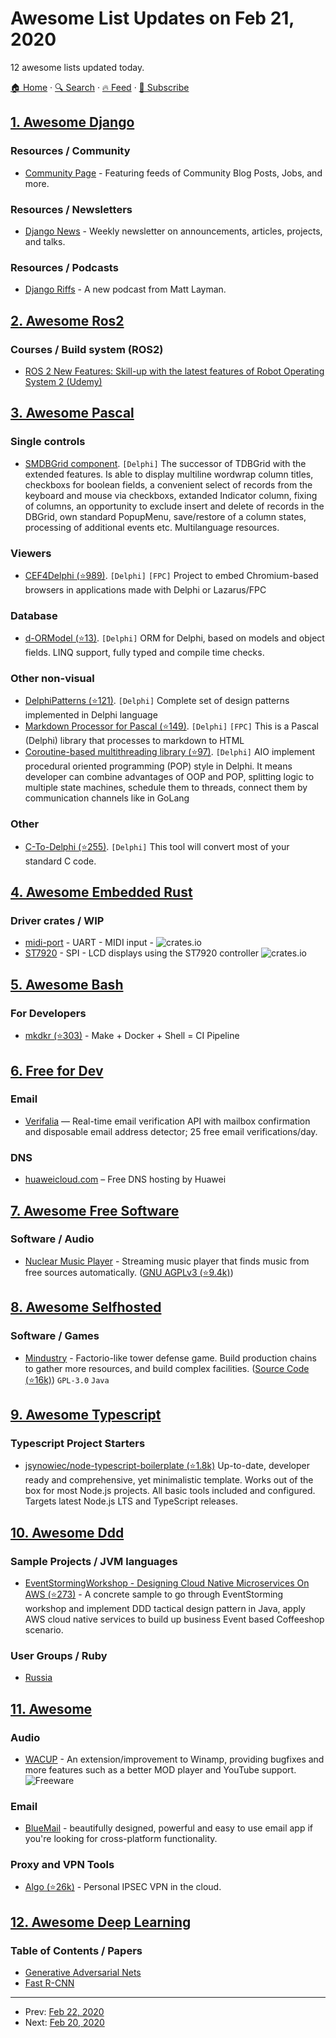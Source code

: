 # Awesome List Updates on Feb 21, 2020

12 awesome lists updated today.

[🏠 Home](/README.md) · [🔍 Search](https://www.trackawesomelist.com/search/) · [🔥 Feed](https://www.trackawesomelist.com/rss.xml) · [📮 Subscribe](https://trackawesomelist.us17.list-manage.com/subscribe?u=d2f0117aa829c83a63ec63c2f&id=36a103854c)



## [1. Awesome Django](/content/wsvincent/awesome-django/README.md)

### Resources / Community

*   [Community Page](https://www.djangoproject.com/community/) - Featuring feeds of Community Blog Posts, Jobs, and more.

### Resources / Newsletters

*   [Django News](https://django-news.com) - Weekly newsletter on announcements, articles, projects, and talks.

### Resources / Podcasts

*   [Django Riffs](https://djangoriffs.com) - A new podcast from Matt Layman.

## [2. Awesome Ros2](/content/fkromer/awesome-ros2/README.md)

### Courses / Build system (ROS2)

*   [ROS 2 New Features: Skill-up with the latest features of Robot Operating System 2  (Udemy)](https://www.udemy.com/course/ros-2-new-features/)

## [3. Awesome Pascal](/content/Fr0sT-Brutal/awesome-pascal/README.md)

### Single controls

*   [SMDBGrid component](http://www.scalabium.com/smdbgrid.htm). `[Delphi]` The successor of TDBGrid with the extended features. Is able to display multiline wordwrap column titles, checkboxs for boolean fields, a convenient select of records from the keyboard and mouse via checkboxs, extanded Indicator column, fixing of columns, an opportunity to exclude insert and delete of records in the DBGrid, own standard PopupMenu, save/restore of a column states, processing of additional events etc. Multilanguage resources.

### Viewers

*   [CEF4Delphi (⭐989)](https://github.com/salvadordf/CEF4Delphi). `[Delphi]` `[FPC]` Project to embed Chromium-based browsers in applications made with Delphi or Lazarus/FPC

### Database

*   [d-ORModel (⭐13)](https://github.com/ultraware/d-ORModel). `[Delphi]` ORM for Delphi, based on models and object fields. LINQ support, fully typed and compile time checks.

### Other non-visual

*   [DelphiPatterns (⭐121)](https://github.com/jimmckeeth/DelphiPatterns). `[Delphi]` Complete set of design patterns implemented in Delphi language
*   [Markdown Processor for Pascal (⭐149)](https://github.com/grahamegrieve/delphi-markdown). `[Delphi]` `[FPC]` This is a Pascal (Delphi) library that processes to markdown to HTML
*   [Coroutine-based multithreading library (⭐97)](https://github.com/Purik/AIO). `[Delphi]` AIO implement procedural oriented programming (POP) style in Delphi. It means developer can combine advantages of OOP and POP, splitting logic to multiple state machines, schedule them to threads, connect them by communication channels like in GoLang

### Other

*   [C-To-Delphi (⭐255)](https://github.com/WouterVanNifterick/C-To-Delphi). `[Delphi]` This tool will convert most of your standard C code.

## [4. Awesome Embedded Rust](/content/rust-embedded/awesome-embedded-rust/README.md)

### Driver crates / WIP

*   [midi-port](https://crates.io/crates/midi-port) - UART - MIDI input - ![crates.io](https://img.shields.io/crates/v/midi-port.svg)
*   [ST7920](https://crates.io/crates/st7920) - SPI - LCD displays using the ST7920 controller ![crates.io](https://img.shields.io/crates/v/st7920.svg)

## [5. Awesome Bash](/content/awesome-lists/awesome-bash/README.md)

### For Developers

*   [mkdkr (⭐303)](https://github.com/rosineygp/mkdkr) - Make + Docker + Shell = CI Pipeline

## [6. Free for Dev](/content/ripienaar/free-for-dev/README.md)

### Email

*   [Verifalia](https://verifalia.com/email-verification-api) — Real-time email verification API with mailbox confirmation and disposable email address detector; 25 free email verifications/day.

### DNS

*   [huaweicloud.com](https://www.huaweicloud.com/intl/en-us/product/dns.html) – Free DNS hosting by Huawei

## [7. Awesome Free Software](/content/johnjago/awesome-free-software/README.md)

### Software / Audio

*   [Nuclear Music Player](https://nuclear.js.org/) - Streaming music player that finds music from free sources automatically. ([GNU AGPLv3 (⭐9.4k)](https://github.com/nukeop/nuclear/blob/master/LICENSE))

## [8. Awesome Selfhosted](/content/awesome-selfhosted/awesome-selfhosted/README.md)

### Software / Games

*   [Mindustry](https://mindustrygame.github.io/) - Factorio-like tower defense game. Build production chains to gather more resources, and build complex facilities. ([Source Code (⭐16k)](https://github.com/Anuken/Mindustry)) `GPL-3.0` `Java`

## [9. Awesome Typescript](/content/dzharii/awesome-typescript/README.md)

### Typescript Project Starters

*   [jsynowiec/node-typescript-boilerplate (⭐1.8k)](https://github.com/jsynowiec/node-typescript-boilerplate) Up-to-date, developer ready and comprehensive, yet minimalistic template. Works out of the box for most Node.js projects. All basic tools included and configured. Targets latest Node.js LTS and TypeScript releases.

## [10. Awesome Ddd](/content/heynickc/awesome-ddd/README.md)

### Sample Projects / JVM languages

*   [EventStormingWorkshop - Designing Cloud Native Microservices On AWS (⭐273)](https://github.com/humank/EventStormingWorkShop/) - A concrete sample to go through EventStorming workshop and implement DDD tactical design pattern in Java, apply AWS cloud native services to build up business Event based Coffeeshop scenario.

### User Groups / Ruby

*   [Russia](https://t.me/dddevotion)

## [11. Awesome](/content/Awesome-Windows/Awesome/README.md)

### Audio

*   [WACUP](https://getwacup.com/preview) - An extension/improvement to Winamp, providing bugfixes and more features such as a better MOD player and YouTube support. ![Freeware](https://cdn.rawgit.com/Awesome-Windows/Awesome/master/media/free.svg)

### Email

*   [BlueMail](https://www.bluemail.me/desktop/) - beautifully designed, powerful and easy to use email app if you're looking for cross-platform functionality.

### Proxy and VPN Tools

*   [Algo (⭐26k)](https://github.com/trailofbits/algo) - Personal IPSEC VPN in the cloud.

## [12. Awesome Deep Learning](/content/ChristosChristofidis/awesome-deep-learning/README.md)

### Table of Contents / Papers

*   [Generative Adversarial Nets](https://arxiv.org/pdf/1406.2661v1.pdf)
*   [Fast R-CNN](https://arxiv.org/pdf/1504.08083.pdf)

---

- Prev: [Feb 22, 2020](/content/2020/02/22/README.md)
- Next: [Feb 20, 2020](/content/2020/02/20/README.md)